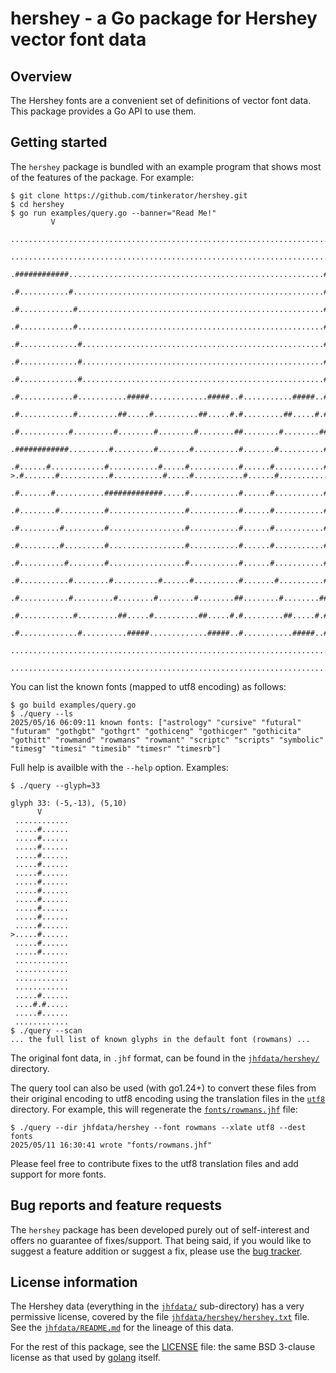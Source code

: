 # hershey - a Go package for Hershey vector font data

## Overview

The Hershey fonts are a convenient set of definitions of vector font
data. This package provides a Go API to use them.

## Getting started

The `hershey` package is bundled with an example program that shows
most of the features of the package. For example:

```
$ git clone https://github.com/tinkerator/hershey.git
$ cd hershey
$ go run examples/query.go --banner="Read Me!"
         V                                                                                                                                   
 ............................................................................................................................................
 ............................................................................................................................................
 .############.........................................................#.......................#...............#..........................#..
 .#...........#........................................................#.......................#..............##..........................#..
 .#............#.......................................................#.......................#..............##..........................#..
 .#............#.......................................................#.......................##............#.#..........................#..
 .#.............#......................................................#.......................##............#.#..........................#..
 .#.............#......................................................#.......................##............#.#..........................#..
 .#.............#......................................................#.......................#.#..........#..#..........................#..
 .#............#...........#####.............#####..#...........#####..#.......................#.#..........#..#...........#####..........#..
 .#............#.........##.....#..........##.....#.#.........##.....#.#.......................#..#........#...#.........##.....#.........#..
 .#...........#.........#........#........#........##........#........##.......................#..#........#...#........#........#........#..
 .############.........#.........#.......#..........#.......#..........#.......................#..#........#...#.......#.........#........#..
 .#......#............#...........#.....#...........#......#...........#.......................#...#......#....#......#...........#.......#..
>.#.......#...........#...........#.....#...........#......#...........#.......................#...#......#....#......#...........#.......#..
 .#.......#...........#############.....#...........#......#...........#.......................#...#......#....#......#############.......#..
 .#........#..........#.................#...........#......#...........#.......................#....#....#.....#......#...................#..
 .#.........#.........#.................#...........#......#...........#.......................#....#....#.....#......#......................
 .#.........#.........#.................#...........#......#...........#.......................#.....#..#......#......#......................
 .#..........#........#.................#...........#......#...........#.......................#.....#..#......#......#......................
 .#...........#........#..........#......#..........#.......#..........#.......................#.....#..#......#.......#..........#..........
 .#...........#.........#........#........#........##........#........##.......................#......##.......#........#........#........#..
 .#............#.........##.....#..........##.....#.#.........##.....#.#.......................#......##.......#.........##.....#........#.#.
 .#.............#..........#####.............#####..#...........#####..#.......................#.......#.......#...........#####..........#..
 ............................................................................................................................................
 ............................................................................................................................................
 ```

You can list the known fonts (mapped to utf8 encoding) as follows:

```
$ go build examples/query.go
$ ./query --ls
2025/05/16 06:09:11 known fonts: ["astrology" "cursive" "futural" "futuram" "gothgbt" "gothgrt" "gothiceng" "gothicger" "gothicita" "gothitt" "rowmand" "rowmans" "rowmant" "scriptc" "scripts" "symbolic" "timesg" "timesi" "timesib" "timesr" "timesrb"]
```

Full help is availble with the `--help` option. Examples:

```
$ ./query --glyph=33

glyph 33: (-5,-13), (5,10)
      V      
 ............
 .....#......
 .....#......
 .....#......
 .....#......
 .....#......
 .....#......
 .....#......
 .....#......
 .....#......
 .....#......
 .....#......
 .....#......
>.....#......
 .....#......
 .....#......
 ............
 ............
 ............
 ............
 .....#......
 ....#.#.....
 .....#......
 ............
$ ./query --scan
... the full list of known glyphs in the default font (rowmans) ...
```

The original font data, in `.jhf` format, can be found in the
[`jhfdata/hershey/`](jhfdata/hershey) directory.

The query tool can also be used (with go1.24+) to convert these files
from their original encoding to utf8 encoding using the translation
files in the [`utf8`](utf8) directory. For example, this will
regenerate the [`fonts/rowmans.jhf`](fonts/rowmans.jhf) file:

```
$ ./query --dir jhfdata/hershey --font rowmans --xlate utf8 --dest fonts
2025/05/11 16:30:41 wrote "fonts/rowmans.jhf"
```

Please feel free to contribute fixes to the utf8 translation files and
add support for more fonts.

## Bug reports and feature requests

The `hershey` package has been developed purely out of self-interest
and offers no guarantee of fixes/support. That being said, if you
would like to suggest a feature addition or suggest a fix, please use
the [bug tracker](https://github.com/tinkerator/hershey/issues).

## License information

The Hershey data (everything in the [`jhfdata/`](jhfdata)
sub-directory) has a very permissive license, covered by the file
[`jhfdata/hershey/hershey.txt`](jhfdata/hershey/hershey.txt) file. See
the [`jhfdata/README.md`](jhfdata/README.md) for the lineage of this
data.

For the rest of this package, see the [LICENSE](LICENSE) file: the
same BSD 3-clause license as that used by
[golang](https://golang.org/LICENSE) itself.
